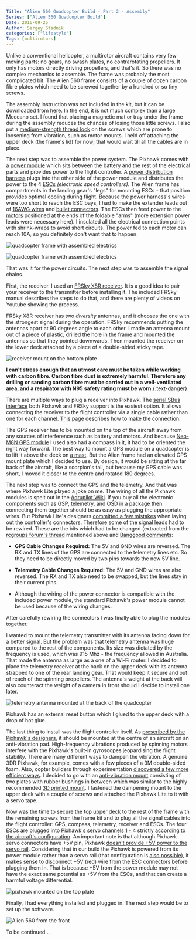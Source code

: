 ```yaml
---
Title: "Alien 560 Quadcopter Build - Part 2 - Assembly"
Series: ["Alien 560 Quadcopter Build"]
Date: 2016-09-25
Author: Sergey Stadnik
categories: ["lifestyle"]
Tags: [multirotors]
---
```


Unlike a conventional helicopter, a multirotor aircraft contains very few moving parts: no gears, no swash plates, no contrarotating propellers. It only has motors directly driving propellers, and that's it. So there was no complex mechanics to assemble. The frame was probably the most complicated bit. The Alien 560 frame consists of a couple of dozen carbon fibre plates which need to be screwed together by a hundred or so tiny screws.
<!-- more -->
The assembly instruction was not included in the kit, but it can be downloaded from [here](http://www.hobbyking.com/hobbyking/store/uploads/646621344X318849X41.pdf). In the end, it is not much complex than a large Meccano set. I found that placing a magnetic mat or tray under the frame during the assembly reduces the chances of losing those little screws. I also put a [medium-strength thread lock](http://www.loctiteproducts.com/p/t_lkr_blue/overview/Loctite-Threadlocker-Blue-242.htm) on the screws which are prone to loosening from vibration, such as motor mounts. I held off attaching the upper deck (the frame's lid) for now; that would wait till all the cables are in place.

The next step was to assemble the power system. The Pixhawk comes with a [power module](http://ardupilot.org/copter/docs/common-3dr-power-module.html) which sits between the battery and the rest of the electrical parts and provides power to the flight controller. A [power distribution harness](http://www.hobbyking.com/hobbyking/store/__67928__Multistar_XT60_to_4_x_3_5mm_with_JST_Plug_Quadcopter_Distribution_Harness.html) plugs into the other side of the power module and distributes the power to the 4 [ESCs](http://www.hobbyking.com/hobbyking/store/uh_viewItem.asp?idProduct=49812) *(electronic speed controllers)*. The Alien frame has compartments in the landing gear's "legs" for mounting ESCs - that position provides optimal cooling during flight. Because the power harness's wires were too short to reach the ESC bays, I had to make the extender leads out of [16AWG wires](http://www.hobbyking.com/hobbyking/store/__78197__Turnigy_High_Quality_16AWG_Silicone_Wire_1m_Red_.html) and [bullet connectors](http://www.hobbyking.com/hobbyking/store/__68__PolyMax_3_5mm_Gold_Connectors_10_PAIRS_20PC_.html). The ESCs then feed power to the [motors](http://www.hobbyking.com/hobbyking/store/__38455__Turnigy_Multistar_4220_880Kv_16Pole_Multi_Rotor_Outrunner.html) positioned at the ends of the foldable "arms" (more extension power leads were necessary here). I insulated all the electrical connection points with shrink-wraps to avoid short circuits. The power fed to each motor can reach 10A, so you definitely don't want that to happen.

![quadcopter frame with assembled electrics](/images/alien_560_1.jpg)

![quadcopter frame with assembled electrics](/images/alien_560_2.jpg)

That was it for the power circuits. The next step was to assemble the signal chains.

First, the receiver. I used an [FRSky X8R receiver](http://www.hobbyking.com/hobbyking/store/__41609__FrSky_XJT_2_4Ghz_Combo_Pack_for_JR_w_Telemetry_Module_X8R_8_16Ch_S_BUS_ACCST_Telemetry_Receiver.html). It is a good idea to pair your receiver to the transmitter before installing it. The included FRSky manual describes the steps to do that, and there are plenty of videos on Youtube showing the process.

FRSky X8R receiver has two *diversity* antennas, and it chooses the one with the strongest signal during the operation. FRSky recommends putting the antennas apart at 90 degrees angle to each other. I made an antenna mount out of a piece of plastic, drilled the hole in the frame and mounted the antennas so that they pointed downwards. Then mounted the receiver on the lower deck attached by a piece of a double-sided sticky tape.

![receiver mount on the bottom plate](/images/alien_560_3.jpg)

**I can't stress enough that an utmost care must be taken while working with carbon fibre. Carbon fibre dust is extremely harmful. Therefore any drilling or sanding carbon fibre must be carried out in a well-ventilated area, and a respirator with N95 safety rating must be worn.**{.text-danger}

There are multiple ways to plug a receiver into Pixhawk. The [serial SBus interface](http://www.futabarc.com/sbus/) both Pixhawk and FRSky support is the easiest option. It allows connecting the receiver to the flight controller via a single cable rather than one for each channel. [This page](http://hypomaniac.co.uk/passing-rssi-x8r-pixhawk/) describes how to make the connection.

The GPS receiver has to be mounted on the top of the aircraft away from any sources of interference such as battery and motors. And because [Neo-M8N GPS module](http://www.hobbyking.com/hobbyking/store/__76928__Ublox_Neo_M8N_GPS_with_Compass.html) I used also had a compass in it, it had to be oriented the right way forward. The best way to mount a GPS module on a quadcopter is to lift it above the deck on [a mast](http://www.banggood.com/Tarot-Plug-Type-M2_5-22mm-GPS-Mount-Fixture-Holder-Black-TL8X005-p-965752.html). But the Alien frame had an elevated GPS mount plate which I decided to use. By design, it would be sitting at the far back of the aircraft, like a scorpion's tail, but because my GPS cable was short, I moved it closer to the centre and rotated 180 degrees.

The next step was to connect the GPS and the telemetry. And that was where Pixhawk Lite played a joke on me. The wiring of all the Pixhawk modules is spelt out in the [Adrupilot Wiki](http://ardupilot.org/plane/docs/common-pixhawk-wiring-and-quick-start.html). If you buy all the electronic components such as GSP, telemetry, and OSD in a package then connecting them together should be as easy as plugging the appropriate wires. But Pixhawk Lite's designers [committed a few mistakes](http://www.rcgroups.com/forums/showthread.php?t=2418029) when laying out the controller's connectors. Therefore some of the signal leads had to be rewired. These are the bits which had to be changed (extracted from the [rcgroups forum's thread](http://www.rcgroups.com/forums/showthread.php?t=2418029) mentioned above and [Banggood comments](http://www.banggood.com/PX4-Pixhawk-Lite-V2_4_6-32Bits-Open-Source-Flight-Controller-for-QAV250-Multicopter-p-993849.html):

* **GPS Cable Changes Required:** The 5V and GND wires are reversed. The RX and TX lines of the GPS are connected to the telemetry lines etc. So they need to be directly moved by two pins towards the new 5V line.

* **Telemetry Cable Changes Required:** The 5V and GND wires are also reversed. The RX and TX also need to be swapped, but the lines stay in their current pins.

* Although the wiring of the power connector is compatible with the included power module, the standard Pixhawk's power module cannot be used because of the wiring changes.

After carefully rewiring the connectors I was finally able to plug the modules together.

I wanted to mount the telemetry transmitter with its antenna facing down for a better signal. But the problem was that telemetry antenna was huge compared to the rest of the components. Its size was dictated by the frequency is used, which was 915 Mhz - the frequency allowed in Australia.  That made the antenna as large as a one of a Wi-Fi router. I decided to place the telemetry receiver at the back on the upper deck with its antenna strapped to one of the rear landing gear. That would keep it secure and out of reach of the spinning propellers. The antenna's weight at the back will also counteract the weight of a camera in front should I decide to install one later.

![telemetry antenna mounted at the back of the quadcopter](/images/alien_560_4.jpg)

Pixhawk has an external reset button which I glued to the upper deck with a drop of hot glue.

The last thing to install was the flight controller itself. As [prescribed by the Pixhawk's designers](http://ardupilot.org/copter/docs/common-mounting-the-flight-controller.html), it should be mounted at the centre of an aircraft on an anti-vibration pad. High-frequency vibrations produced by spinning motors interfere with the Pixhawk's built-in gyroscopes jeopardising the flight stability. There are many different ways to dampen the vibration. A genuine 3DR Pixhawk, for example, comes with a few pieces of a 3M double-sided foam. Also, copter builders through experimentation [discovered a few more efficient ways](http://ardupilot.org/copter/docs/common-vibration-damping.html). I decided to go with an [anti-vibration mount](http://www.ebay.com.au/itm/Anti-vibration-Plate-Pixhawk-APM-2-5-2-6-2-8-Shock-Absorber-RC-Flight-Control-WS-/381666613231?) consisting of two plates with rubber bushings in between which was similar to the highly recommended [3D printed mount](http://ardupilot.org/copter/docs/common-vibration-damping.html#an-excellent-3d-printed-anti-vibration-platform). I fastened the dampening mount to the upper deck with a couple of screws and attached the Pixhawk Lite to it with a servo tape.

Now was the time to secure the top upper deck to the rest of the frame with the remaining screws from the frame kit and to plug all the signal cables into the flight controller: GPS, compass, telemetry, receiver and ESCs. The four ESCs are plugged into [Pixhawk's servo channels 1 - 4](http://ardupilot.org/copter/docs/connect-escs-and-motors.html) strictly [according to the aircraft's configuration](http://ardupilot.org/copter/docs/connect-escs-and-motors.html). An important note is that although Pixhawk servo connectors have +5V pin, Pixhawk [doesn't provide +5V power to the servo rail](http://ardupilot.org/copter/docs/connect-escs-and-motors.html). Considering that in our build the Pixhawk is powered from its power module rather than a servo rail (that configuration is [also possible](http://ardupilot.org/copter/docs/connect-escs-and-motors.html)), it makes sense to disconnect +5V (red) wire from the ESC connectors before plugging them in. That is because +5V from the power module may not have the exact same potential as +5V from the ESCs, and that can create a harmful voltage differential.

![pixhawk mounted on the top plate](/images/alien_560_5.jpg)

Finally, I had everything installed and plugged in. The next step would be to set up the software.

![Alien 560 from the front](/images/alien_560_6.jpg)

To be continued...
